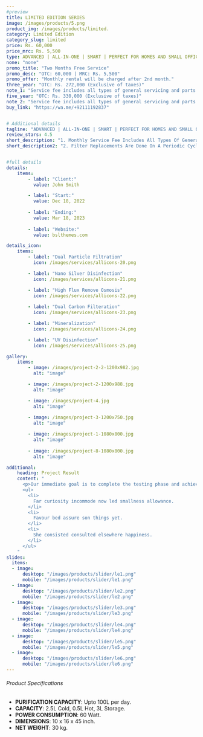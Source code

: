 ```yaml
---
#preview
title: LIMITED EDITION SERIES
image: /images/products/5.png
product_img: /images/products/limited.
category: Limited Edition
category_slug: limited
price: Rs. 60,000
price_mrc: Rs. 5,500
type: ADVANCED | ALL-IN-ONE | SMART | PERFECT FOR HOMES AND SMALL OFFICES
none: "none"
promo_title: "Two Months Free Service"
promo_desc: "OTC: 60,000 | MRC: Rs. 5,500"
promo_offer: "Monthly rental will be charged after 2nd month."
three_year: "OTC: Rs. 272,000 (Exclusive of taxes)"
note_1: "Service fee includes all types of general servicing and parts replacement for up to 3 years, after that monthly service fees are PKR 3,500 inclusive of taxes. Filter replacements are done based on real time health status as per our service protocols"
five_year: "OTC: Rs. 330,000 (Exclusive of taxes)"
note_2: "Service fee includes all types of general servicing and parts replacement for up to 5 years, after that monthly service fees are PKR 4,000 inclusive of taxes. Filter replacements are done based on real time health status as per our service protocols"
buy_link: "https://wa.me/+92111192837"


# Additional details
tagline: "ADVANCED | ALL-IN-ONE | SMART | PERFECT FOR HOMES AND SMALL OFFICES"
review_stars: 4.5
short_description: "1. Monthly Service Fee Includes All Types Of General Servicing And Parts Replacement."
short_description2: "2. Filter Replacements Are Done On A Periodic Cycle Of 90 Days or 3000 Liters Which Ever Comes First."


#full details
details:
    items:
        - label: "Client:"
          value: John Smith

        - label: "Start:"
          value: Dec 18, 2022
        
        - label: "Ending:"
          value: Mar 18, 2023
        
        - label: "Website:"
          value: bslthemes.com

details_icon:
    items:
        - label: "Dual Particle Filtration"
          icon: /images/services/allicons-20.png

        - label: "Nano Silver Disinfection"
          icon: /images/services/allicons-21.png

        - label: "High Flux Remove Osmosis"
          icon: /images/services/allicons-22.png
        
        - label: "Dual Carbon Filteration"
          icon: /images/services/allicons-23.png

        - label: "Mineralization"
          icon: /images/services/allicons-24.png

        - label: "UV Disinfection"
          icon: /images/services/allicons-25.png

gallery: 
    items:
        - image: /images/project-2-2-1200x982.jpg
          alt: "image"

        - image: /images/project-2-1200x988.jpg
          alt: "image"

        - image: /images/project-4.jpg
          alt: "image"
        
        - image: /images/project-3-1200x750.jpg
          alt: "image"

        - image: /images/project-1-1080x800.jpg
          alt: "image"
        
        - image: /images/project-8-1080x800.jpg
          alt: "image"

additional:
    heading: Project Result
    content: "
      <p>Our immediate goal is to complete the testing phase and achieve the certification, which will allow us to bring our product to market by the end of the year. We are actively engaging with waste to energy operators, concrete manufacturers, and the wider construction industry.</p>
      <ul>
        <li>
          Far curiosity incommode now led smallness allowance.
        </li>
        <li>
          Favour bed assure son things yet.
        </li>
        <li>
          She consisted consulted elsewhere happiness.
        </li>
      </ul>
    "
slides:
  items:
  - image:
      desktop: "/images/products/slider/le1.png"
      mobile: "/images/products/slider/le1.png"
  - image:
      desktop: "/images/products/slider/le2.png"
      mobile: "/images/products/slider/le2.png"
  - image:
      desktop: "/images/products/slider/le3.png"
      mobile: "/images/products/slider/le3.png"
  - image:
      desktop: "/images/products/slider/le4.png"
      mobile: "/images/products/slider/le4.png"
  - image:
      desktop: "/images/products/slider/le5.png"
      mobile: "/images/products/slider/le5.png"
  - image:
      desktop: "/images/products/slider/le6.png"
      mobile: "/images/products/slider/le6.png"
---
```



###### Product Specifications
- **PURIFICATION CAPACITY**: Upto 100L per day.
- **CAPACITY**: 2.5L Cold, 0.5L Hot, 3L Storage.
- **POWER CONSUMPTION**: 60 Watt.
- **DIMENSIONS**: 10 x 16 x 45 inch.
- **NET WEIGHT**: 30 kg.